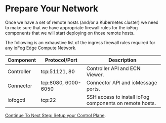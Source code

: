 # Prepare Your Network

Once we have a set of remote hosts (and/or a Kubernetes cluster) we need to make sure that we have appropriate firewall rules for the ioFog components that we will start deploying on those remote hosts.

The following is an exhaustive list of the ingress firewall rules required for any ioFog Edge Compute Network.

| Component | Protocol/Port | Description |
|---------------|---------------|-------------|
| Controller | tcp:51121, 80 | Controller API and ECN Viewer. |
| Connector | tcp:8080, 6000-6050 | Connector API and ioMessage ports. |
| iofogctl | tcp:22 | SSH access to install ioFog components on remote hosts. |

[Continue To Next Step: Setup your Control Plane](setup-your-controlplane.html).
